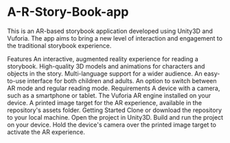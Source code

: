 # A-R-Story-Book-app
This is an AR-based storybook application developed using Unity3D and Vuforia. The app aims to bring a new level of interaction and engagement to the traditional storybook experience.

Features
An interactive, augmented reality experience for reading a storybook.
High-quality 3D models and animations for characters and objects in the story.
Multi-language support for a wider audience.
An easy-to-use interface for both children and adults.
An option to switch between AR mode and regular reading mode.
Requirements
A device with a camera, such as a smartphone or tablet.
The Vuforia AR engine installed on your device.
A printed image target for the AR experience, available in the repository's assets folder.
Getting Started
Clone or download the repository to your local machine.
Open the project in Unity3D.
Build and run the project on your device.
Hold the device's camera over the printed image target to activate the AR experience.
